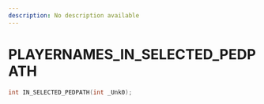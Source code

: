 ```yaml
---
description: No description available 
---
```


# PLAYERNAMES\_IN_SELECTED_PEDPATH

```cpp
int IN_SELECTED_PEDPATH(int _Unk0);
```